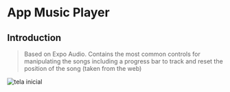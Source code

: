 # App Music Player

## Introduction

> Based on Expo Audio. Contains the most common controls for manipulating the songs including a progress bar to track and reset the position of the song (taken from the web)

<img src="https://firebasestorage.googleapis.com/v0/b/my-images-debc9.appspot.com/o/projetos%2Fapp-mymusicplayer%2Ftela-principal.png?alt=media&token=ab752d3f-c15a-4bf3-a17a-82d06abe5def" alt="tela inicial" />
